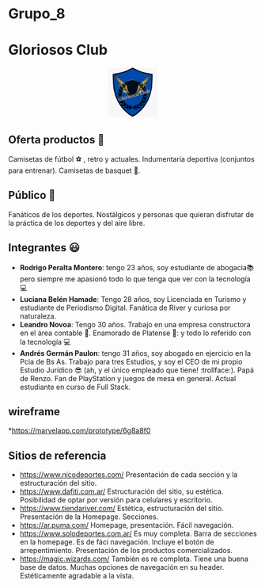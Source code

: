 
# Grupo_8
# Gloriosos Club 
<center><img src="./public/images/logo.jpeg" width="100" height="100"/></center>

## Oferta productos :hotel:
Camisetas de fútbol :soccer: , retro y actuales. Indumentaria deportiva (conjuntos para entrenar). Camisetas de basquet :basketball:. 
## Público :loudspeaker:
Fanáticos de los deportes. Nostálgicos y personas que quieran disfrutar de la práctica de los deportes y del aire libre. 
## Integrantes :smiley:
* **Rodrigo Peralta Montero**: tengo 23 años, soy estudiante de abogacia:books: pero siempre me apasionó todo lo que tenga que ver con la tecnología :computer:
* **Luciana Belén Hamade**: Tengo 28 años, soy Licenciada en Turismo y estudiante de Periodismo Digital. Fanática de River y curiosa por naturaleza.
* **Leandro Novoa**: Tengo 30 años. Trabajo en una empresa constructora en el área contable 🚧. Enamorado de Platense 🦑: y todo lo referido con la tecnología 💻
* **Andrés Germán Paulon**: tengo 31 años, soy abogado en ejercicio en la Pcia de Bs As. Trabajo para tres Estudios, y soy el CEO de mi propio Estudio Jurídico :sunglasses: (ah, y el único empleado que tiene! :trollface:). Papá de Renzo. Fan de PlayStation y juegos de mesa en general. Actual estudiante en curso de Full Stack.
## wireframe
*https://marvelapp.com/prototype/6g8a8f0
## Sitios de referencia
* https://www.nicodeportes.com/ Presentación de cada sección y la estructuración del sitio.
* https://www.dafiti.com.ar/ Estructuración del sitio, su estética. Posibilidad de optar por versión para celulares y escritorio.
* https://www.tiendariver.com/ Estética, estructuración del sitio. Presentación de la Homepage. Secciones.
* https://ar.puma.com/ Homepage, presentación. Fácil navegación. 
* https://www.solodeportes.com.ar/ Es muy completa. Barra de secciones en la homepage. Es de fáci navegación. Incluye el botón de arrepentimiento. Presentación de los productos comercializados. 
* https://magic.wizards.com/ También es re completa. Tiene una buena base de datos. Muchas opciones de navegación en su header. Estéticamente agradable a la vista.
